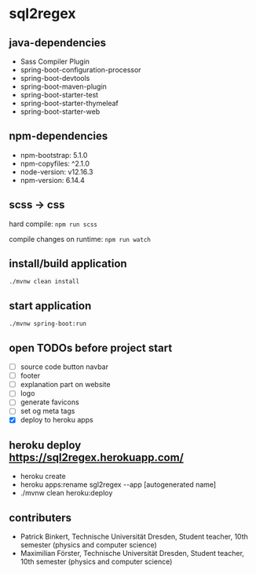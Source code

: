 # sql2regex

## java-dependencies
- Sass Compiler Plugin
- spring-boot-configuration-processor
- spring-boot-devtools
- spring-boot-maven-plugin
- spring-boot-starter-test
- spring-boot-starter-thymeleaf
- spring-boot-starter-web

## npm-dependencies
- npm-bootstrap: 5.1.0
- npm-copyfiles: ^2.1.0
- node-version: v12.16.3
- npm-version: 6.14.4

## scss → css
hard compile:
<code>npm run scss</code>

compile changes on runtime:
<code>npm run watch</code>

## install/build application
<code>./mvnw clean install</code>

## start application
<code>./mvnw spring-boot:run </code>

## open TODOs before project start
- [ ] source code button navbar
- [ ] footer
- [ ] explanation part on website
- [ ] logo
- [ ] generate favicons
- [ ] set og meta tags
- [x] deploy to heroku apps

## heroku deploy https://sql2regex.herokuapp.com/
- heroku create
- heroku apps:rename sgl2regex --app [autogenerated name]
- ./mvnw clean heroku:deploy

## contributers
- Patrick Binkert, Technische Universität Dresden, Student teacher, 10th semester (physics and computer science)
- Maximilian Förster, Technische Universität Dresden, Student teacher, 10th semester (physics and computer science)



